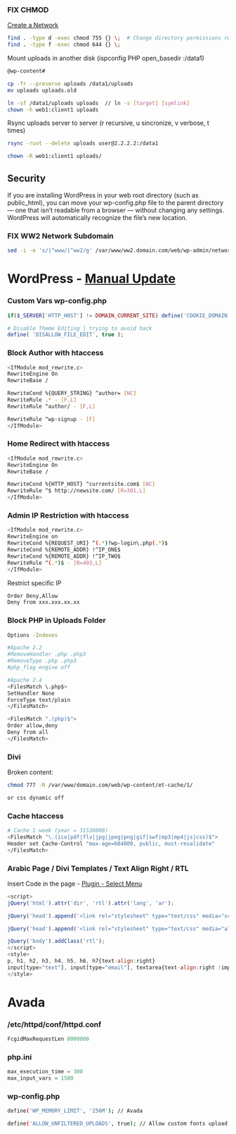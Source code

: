 ### FIX CHMOD
<a href="https://codex.wordpress.org/Create_A_Network" target="_blank">Create a Network</a>
```sh
find . -type d -exec chmod 755 {} \;  # Change directory permissions rwxr-xr-x
find . -type f -exec chmod 644 {} \;
```

Mount uploads in another disk (ispconfig PHP open_basedir :/data1)
```sh
@wp-content#

cp -fr --preserve uploads /data1/uploads
mv uploads uploads.old

ln -sf /data1/uploads uploads  // ln -s [target] [symlink]
chown -h web1:client1 uploads
```

Rsync uploads server to server (r recursive, u sincronize, v verbose, t times)
```sh
rsync -ruvt --delete uploads user@2.2.2.2:/data1
```

```sh
chown -R web1:client1 uploads/
```

## Security
If you are installing WordPress in your web root directory (such as public_html), you can move your wp-config.php file to the parent directory — one that isn’t readable from a browser — without changing any settings. WordPress will automatically recognize the file’s new location.

### FIX WW2 Network Subdomain
```sh
sed -i -e 's/|^www/|^ww2/g' /var/www/ww2.domain.com/web/wp-admin/network/site-new.php
```

# WordPress - <a href="https://codex.wordpress.org/Updating_WordPress#Manual_Update" target="_blank">Manual Update</a>

### Custom Vars wp-config.php
```php
if($_SERVER['HTTP_HOST'] != DOMAIN_CURRENT_SITE) define('COOKIE_DOMAIN', false);

# Disable Theme Editing | trying to avoid hack
define( 'DISALLOW_FILE_EDIT', true );
```

### Block Author with htaccess
```sh
<IfModule mod_rewrite.c>
RewriteEngine On
RewriteBase /

RewriteCond %{QUERY_STRING} ^author= [NC]
RewriteRule .* - [F,L]
RewriteRule ^author/ - [F,L]

RewriteRule ^wp-signup - [F]
</IfModule>
```

### Home Redirect with htaccess
```sh
<IfModule mod_rewrite.c>
RewriteEngine On
RewriteBase /

RewriteCond %{HTTP_HOST} ^currentsite.com$ [NC]
RewriteRule ^$ http://newsite.com/ [R=301,L]
</IfModule>
```

### Admin IP Restriction with htaccess
```sh
<IfModule mod_rewrite.c>
RewriteEngine on
RewriteCond %{REQUEST_URI} ^(.*)?wp-login\.php(.*)$
RewriteCond %{REMOTE_ADDR} !^IP_ONE$
RewriteCond %{REMOTE_ADDR} !^IP_TWO$
RewriteRule ^(.*)$ - [R=403,L]
</IfModule>
```
Restrict specific IP
```sh
Order Deny,Allow
Deny from xxx.xxx.xx.xx
```

### Block PHP in Uploads Folder
```sh
Options -Indexes

#Apache 2.2
#RemoveHandler .php .php3
#RemoveType .php .php3
#php_flag engine off

#Apache 2.4
<FilesMatch \.php$>
SetHandler None
ForceType text/plain
</FilesMatch>

<FilesMatch ".(php)$">
Order allow,deny
Deny from all
</FilesMatch>
```

### Divi
Broken content:
```sh
chmod 777 -R /var/www/domain.com/web/wp-content/et-cache/1/

or css dynamic off
```

### Cache htaccess
```sh
# Cache 1 week (year = 31536000)
<FilesMatch "\.(ico|pdf|flv|jpg|jpeg|png|gif|swf|mp3|mp4|js|css)$">
Header set Cache-Control "max-age=604800, public, must-revalidate"
</FilesMatch>
```

### Arabic Page / Divi Templates / Text Align Right / RTL
Insert Code in the page - <a href="https://wordpress.org/plugins/page-menu/" target="_blank">Plugin - Select Menu</a>
```javascript
<script>
jQuery('html').attr('dir', 'rtl').attr('lang', 'ar');

jQuery('head').append('<link rel="stylesheet" type="text/css" media="screen" href="'+location.protocol+'//'+location.hostname+'/wp-content/themes/Divi/rtl.css">');

jQuery('head').append('<link rel="stylesheet" type="text/css" media="all" id="contact-form-7-rtl.css" href="'+location.protocol+'//'+location.hostname+'/wp-content/plugins/contact-form-7/includes/css/styles-rtl.css">');

jQuery('body').addClass('rtl');
</script>
<style>
p, h1, h2, h3, h4, h5, h6, h7{text-align:right}
input[type="text"], input[type="email"], textarea{text-align:right !important}
</style>
```

# Avada
### /etc/httpd/conf/httpd.conf
```php
FcgidMaxRequestLen 8000000
```
### php.ini
```php
max_execution_time = 300
max_input_vars = 1500
```
### wp-config.php
```sh
define('WP_MEMORY_LIMIT', '256M'); // Avada

define('ALLOW_UNFILTERED_UPLOADS', true); // Allow custom fonts upload
```
